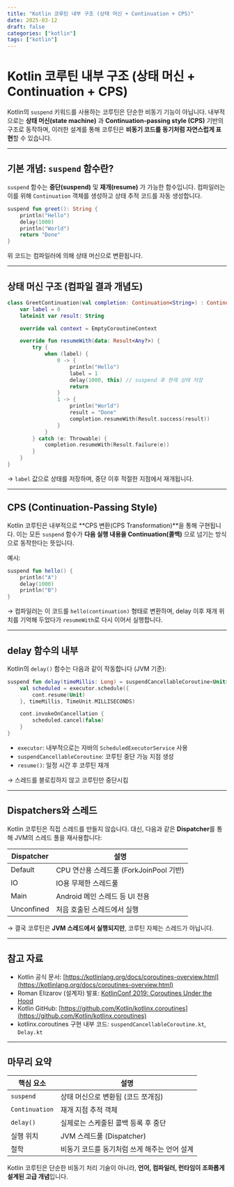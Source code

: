 ```yaml
---
title: "Kotlin 코루틴 내부 구조 (상태 머신 + Continuation + CPS)"
date: 2025-03-12
draft: false
categories: ["kotlin"]
tags: ["kotlin"]
---
```


# Kotlin 코루틴 내부 구조 (상태 머신 + Continuation + CPS)

Kotlin의 `suspend` 키워드를 사용하는 코루틴은 단순한 비동기 기능이 아닙니다. 내부적으로는 **상태 머신(state machine)** 과 **Continuation-passing style (CPS)** 기반의 구조로 동작하며, 이러한 설계를 통해 코루틴은 **비동기 코드를 동기처럼 자연스럽게 표현**할 수 있습니다.

---

## 기본 개념: `suspend` 함수란?

`suspend` 함수는 **중단(suspend)** 및 **재개(resume)** 가 가능한 함수입니다. 컴파일러는 이를 위해 `Continuation` 객체를 생성하고 상태 추적 코드를 자동 생성합니다.

```kotlin
suspend fun greet(): String {
    println("Hello")
    delay(1000)
    println("World")
    return "Done"
}
```

위 코드는 컴파일러에 의해 상태 머신으로 변환됩니다.

---

## 상태 머신 구조 (컴파일 결과 개념도)

```kotlin
class GreetContinuation(val completion: Continuation<String>) : Continuation<Any?> {
    var label = 0
    lateinit var result: String

    override val context = EmptyCoroutineContext

    override fun resumeWith(data: Result<Any?>) {
        try {
            when (label) {
                0 -> {
                    println("Hello")
                    label = 1
                    delay(1000, this) // suspend 후 현재 상태 저장
                    return
                }
                1 -> {
                    println("World")
                    result = "Done"
                    completion.resumeWith(Result.success(result))
                }
            }
        } catch (e: Throwable) {
            completion.resumeWith(Result.failure(e))
        }
    }
}
```

→ `label` 값으로 상태를 저장하며, 중단 이후 적절한 지점에서 재개됩니다.

---

## CPS (Continuation-Passing Style)

Kotlin 코루틴은 내부적으로 **CPS 변환(CPS Transformation)**을 통해 구현됩니다. 이는 모든 `suspend` 함수가 **다음 실행 내용을 Continuation(콜백)** 으로 넘기는 방식으로 동작한다는 뜻입니다.

예시:

```kotlin
suspend fun hello() {
    println("A")
    delay(1000)
    println("B")
}
```

→ 컴파일러는 이 코드를 `hello(continuation)` 형태로 변환하며, delay 이후 재개 위치를 기억해 두었다가 `resumeWith`로 다시 이어서 실행합니다.

---

## delay 함수의 내부

Kotlin의 `delay()` 함수는 다음과 같이 작동합니다 (JVM 기준):

```kotlin
suspend fun delay(timeMillis: Long) = suspendCancellableCoroutine<Unit> { cont ->
    val scheduled = executor.schedule({
        cont.resume(Unit)
    }, timeMillis, TimeUnit.MILLISECONDS)

    cont.invokeOnCancellation {
        scheduled.cancel(false)
    }
}
```

- `executor`: 내부적으로는 자바의 `ScheduledExecutorService` 사용
- `suspendCancellableCoroutine`: 코루틴 중단 가능 지점 생성
- `resume()`: 일정 시간 후 코루틴 재개

→ 스레드를 블로킹하지 않고 코루틴만 중단시킴

---

## Dispatchers와 스레드

Kotlin 코루틴은 직접 스레드를 만들지 않습니다. 대신, 다음과 같은 **Dispatcher**를 통해 JVM의 스레드 풀을 재사용합니다:

| Dispatcher | 설명                             |
| ---------- | ------------------------------ |
| Default    | CPU 연산용 스레드풀 (ForkJoinPool 기반) |
| IO         | IO용 무제한 스레드풀                   |
| Main       | Android 메인 스레드 등 UI 전용         |
| Unconfined | 처음 호출된 스레드에서 실행                |

→ 결국 코루틴은 **JVM 스레드에서 실행되지만**, 코루틴 자체는 스레드가 아닙니다.

---

## 참고 자료

- Kotlin 공식 문서: [https://kotlinlang.org/docs/coroutines-overview.html](https://kotlinlang.org/docs/coroutines-overview.html)
- Roman Elizarov (설계자) 발표: [KotlinConf 2019: Coroutines Under the Hood](https://www.youtube.com/watch?v=_hfBv0a09Jc)
- Kotlin GitHub: [https://github.com/Kotlin/kotlinx.coroutines](https://github.com/Kotlin/kotlinx.coroutines)
- kotlinx.coroutines 구현 내부 코드: `suspendCancellableCoroutine.kt`, `Delay.kt`

---

## 마무리 요약

| 핵심 요소          | 설명                        |
| -------------- | ------------------------- |
| `suspend`      | 상태 머신으로 변환됨 (코드 쪼개짐)      |
| `Continuation` | 재개 지점 추적 객체               |
| `delay()`      | 실제로는 스케줄된 콜백 등록 후 중단      |
| 실행 위치          | JVM 스레드풀 (Dispatcher)     |
| 철학             | 비동기 코드를 동기처럼 쓰게 해주는 언어 설계 |

Kotlin 코루틴은 단순한 비동기 처리 기술이 아니라, **언어, 컴파일러, 런타임이 조화롭게 설계된 고급 개념**입니다.
